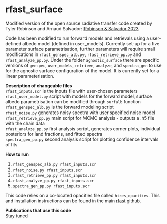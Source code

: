 # rfast_surface
Modified version of the open source radiative transfer code created by Tyler Robinson and Arnaud Salvador: [Robinson & Salvador 2023](https://doi.org/10.3847/PSJ/acac9a)  <br/>

Code has been modified to run forward models and retrievals using a user-defined albedo model (defined in user_models). Currently set-up for a five parameter surface parametrisation, further parameters will require small modifications in ```rfast_genspec_alb.py```, ```rfast_retrieve_pp.py``` and ```rfast_analyze_pp.py```. Under the folder ```agnostic_surface``` there are specific versions of ```genspec```, ```user_models```, ```retrieve```, ```analyze```, and ```spectra_gen``` to use for the agnostic surface configuration of the model. It is currently set for a linear parameterisation.

**Description of changeable files** <br/>
```rfast_inputs.scr``` is the inputs file with user-chosen parameters <br/>
```rfast_user_model.py``` script with models for the forward model, surface albedo parametrisation can be modified through ```surfalb``` function <br/>
```rfast_genspec_alb.py``` is the forward modeling script <br/>
```rfast_noise.py``` generates noisy spectra with user specified noise model <br/>
```rfast_retrieve_pp.py``` main script for MCMC analysis - outputs a .h5 file with the chain data <br/>
```rfast_analyze_pp.py``` first analysis script, generates corner plots, individual posteriors for land fractions, and fitted spectra <br/>
```spectra_gen_pp.py``` second analysis script for plotting confidence intervals of fits <br/>

**How to run** 
1. ```rfast_genspec_alb.py rfast_inputs.scr```
2. ```rfast_noise.py rfast_inputs.scr```
3. ```rfast_retrieve_pp.py rfast_inputs.scr```
4. ```rfast_analyze_pp.py rfast_inputs.scr```
5. ```spectra_gen_pp.py rfast_inputs.scr``` <br/>

This code relies on a co-located opacities file called ```hires_opacities```. This and installation instructions can be found in the main [rfast](https://github.com/hablabx/rfast) github. <br/>

**Publications that use this code** <br/>
Stay tuned

